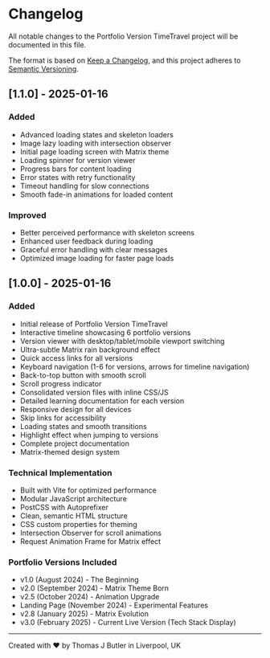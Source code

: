 # Changelog

All notable changes to the Portfolio Version TimeTravel project will be documented in this file.

The format is based on [Keep a Changelog](https://keepachangelog.com/en/1.0.0/),
and this project adheres to [Semantic Versioning](https://semver.org/spec/v2.0.0.html).

## [1.1.0] - 2025-01-16

### Added
- Advanced loading states and skeleton loaders
- Image lazy loading with intersection observer
- Initial page loading screen with Matrix theme
- Loading spinner for version viewer
- Progress bars for content loading
- Error states with retry functionality
- Timeout handling for slow connections
- Smooth fade-in animations for loaded content

### Improved
- Better perceived performance with skeleton screens
- Enhanced user feedback during loading
- Graceful error handling with clear messages
- Optimized image loading for faster page loads

## [1.0.0] - 2025-01-16

### Added
- Initial release of Portfolio Version TimeTravel
- Interactive timeline showcasing 6 portfolio versions
- Version viewer with desktop/tablet/mobile viewport switching
- Ultra-subtle Matrix rain background effect
- Quick access links for all versions
- Keyboard navigation (1-6 for versions, arrows for timeline navigation)
- Back-to-top button with smooth scroll
- Scroll progress indicator
- Consolidated version files with inline CSS/JS
- Detailed learning documentation for each version
- Responsive design for all devices
- Skip links for accessibility
- Loading states and smooth transitions
- Highlight effect when jumping to versions
- Complete project documentation
- Matrix-themed design system

### Technical Implementation
- Built with Vite for optimized performance
- Modular JavaScript architecture
- PostCSS with Autoprefixer
- Clean, semantic HTML structure
- CSS custom properties for theming
- Intersection Observer for scroll animations
- Request Animation Frame for Matrix effect

### Portfolio Versions Included
- v1.0 (August 2024) - The Beginning
- v2.0 (September 2024) - Matrix Theme Born
- v2.5 (October 2024) - Animation Upgrade
- Landing Page (November 2024) - Experimental Features
- v2.8 (January 2025) - Matrix Evolution
- v3.0 (February 2025) - Current Live Version (Tech Stack Display)

---

Created with ❤️ by Thomas J Butler in Liverpool, UK